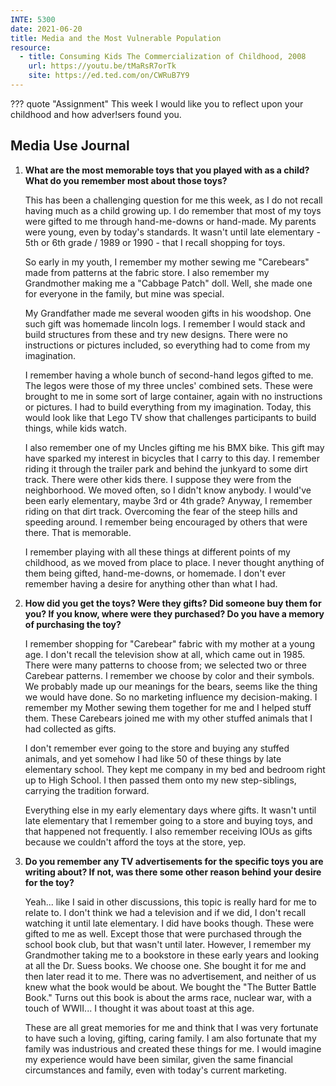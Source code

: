 ```yaml
---
INTE: 5300
date: 2021-06-20
title: Media and the Most Vulnerable Population
resource:
  - title: Consuming Kids The Commercialization of Childhood, 2008
    url: https://youtu.be/tMaRsR7orTk
    site: https://ed.ted.com/on/CWRuB7Y9
---
```


??? quote "Assignment"
    This week I would like you to reflect upon your childhood and how adver!sers
    found you.

## Media Use Journal

1. **What are the most memorable toys that you played with as a child? What do you remember most about those toys?**

    This has been a challenging question for me this week, as I do not recall having much as a child growing up. I do remember that most of my toys were gifted to me through hand-me-downs or hand-made. My parents were young, even by today's standards. It wasn't until late elementary - 5th or 6th grade / 1989 or 1990 - that I recall shopping for toys.

    So early in my youth, I remember my mother sewing me "Carebears" made from patterns at the fabric store. I also remember my Grandmother making me a "Cabbage Patch" doll. Well, she made one for everyone in the family, but mine was special.

    My Grandfather made me several wooden gifts in his woodshop. One such gift was homemade lincoln logs. I remember I would stack and build structures from these and try new designs. There were no instructions or pictures included, so everything had to come from my imagination.

    I remember having a whole bunch of second-hand legos gifted to me. The legos were those of my three uncles' combined sets. These were brought to me in some sort of large container, again with no instructions or pictures. I had to build everything from my imagination. Today, this would look like that Lego TV show that challenges participants to build things, while kids watch.

    I also remember one of my Uncles gifting me his BMX bike. This gift may have sparked my interest in bicycles that I carry to this day. I remember riding it through the trailer park and behind the junkyard to some dirt track. There were other kids there. I suppose they were from the neighborhood. We moved often, so I didn't know anybody. I would've been early elementary, maybe 3rd or 4th grade? Anyway, I remember riding on that dirt track. Overcoming the fear of the steep hills and speeding around. I remember being encouraged by others that were there. That is memorable.

    I remember playing with all these things at different points of my childhood, as we moved from place to place. I never thought anything of them being gifted,  hand-me-downs, or homemade. I don't ever remember having a desire for anything other than what I had.

2. **How did you get the toys? Were they gifts? Did someone buy them for you? If you know, where were they purchased? Do you have a memory of purchasing the toy?**

    I remember shopping for "Carebear" fabric with my mother at a young age. I don't recall the television show at all, which came out in 1985. There were many patterns to choose from; we selected two or three Carebear patterns. I remember we choose by color and their symbols. We probably made up our meanings for the bears, seems like the thing we would have done. So no marketing influence my decision-making. I remember my Mother sewing them together for me and I helped stuff them. These Carebears joined me with my other stuffed animals that I had collected as gifts.

    I don't remember ever going to the store and buying any stuffed animals, and yet somehow I had like 50 of these things by late elementary school. They kept me company in my bed and bedroom right up to High School. I then passed them onto my new step-siblings, carrying the tradition forward.

    Everything else in my early elementary days where gifts. It wasn't until late elementary that I remember going to a store and buying toys, and that happened not frequently. I also remember receiving IOUs as gifts because we couldn't afford the toys at the store, yep.

3. **Do you remember any TV advertisements for the specific toys you are writing about? If not, was there some other reason behind your desire for the toy?**

    Yeah... like I said in other discussions, this topic is really hard for me to relate to. I don't think we had a television and if we did, I don't recall watching it until late elementary. I did have books though. These were gifted to me as well. Except those that were purchased through the school book club, but that wasn't until later. However, I remember my Grandmother taking me to a bookstore in these early years and looking at all the Dr. Suess books. We choose one. She bought it for me and then later read it to me. There was no advertisement, and neither of us knew what the book would be about. We bought the "The Butter Battle Book." Turns out this book is about the arms race, nuclear war, with a touch of WWII... I thought it was about toast at this age.

    These are all great memories for me and think that I was very fortunate to have such a loving, gifting, caring family. I am also fortunate that my family was industrious and created these things for me. I would imagine my experience would have been similar, given the same financial circumstances and family, even with today's current marketing.
